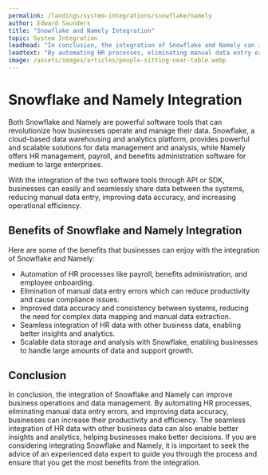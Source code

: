 ```yaml
---
permalink: /landings/system-integrations/snowflake/namely
author: Edward Saunders
title: "Snowflake and Namely Integration"
topic: System Integration
leadhead: "In conclusion, the integration of Snowflake and Namely can improve business operations and data management"
leadtext: "By automating HR processes, eliminating manual data entry errors, and improving data accuracy, businesses can increase their productivity and efficiency. The seamless integration of HR data with other business data can also enable better insights and analytics, helping businesses make better decisions. If you are considering integrating Snowflake and Namely, it is important to seek the advice of an experienced data expert to guide you through the process and ensure that you get the most benefits from the integration."
image: /assets/images/articles/people-sitting-near-table.webp
---
```

<div class="arttext">	<h1>Snowflake and Namely Integration</h1>
	<p>Both Snowflake and Namely are powerful software tools that can revolutionize how businesses operate and manage their data. Snowflake, a cloud-based data warehousing and analytics platform, provides powerful and scalable solutions for data management and analysis, while Namely offers HR management, payroll, and benefits administration software for medium to large enterprises.</p>
	<p>With the integration of the two software tools through API or SDK, businesses can easily and seamlessly share data between the systems, reducing manual data entry, improving data accuracy, and increasing operational efficiency.</p>
	<h2>Benefits of Snowflake and Namely Integration</h2>
	<p>Here are some of the benefits that businesses can enjoy with the integration of Snowflake and Namely:</p>
	<ul>
	  <li>Automation of HR processes like payroll, benefits administration, and employee onboarding.</li>
	  <li>Elimination of manual data entry errors which can reduce productivity and cause compliance issues.</li>
	  <li>Improved data accuracy and consistency between systems, reducing the need for complex data mapping and manual data extraction.</li>
	  <li>Seamless integration of HR data with other business data, enabling better insights and analytics.</li>
	  <li>Scalable data storage and analysis with Snowflake, enabling businesses to handle large amounts of data and support growth.</li>
	</ul>
	<h2>Conclusion</h2>
	<p>In conclusion, the integration of Snowflake and Namely can improve business operations and data management. By automating HR processes, eliminating manual data entry errors, and improving data accuracy, businesses can increase their productivity and efficiency. The seamless integration of HR data with other business data can also enable better insights and analytics, helping businesses make better decisions. If you are considering integrating Snowflake and Namely, it is important to seek the advice of an experienced data expert to guide you through the process and ensure that you get the most benefits from the integration.</p>
</div>